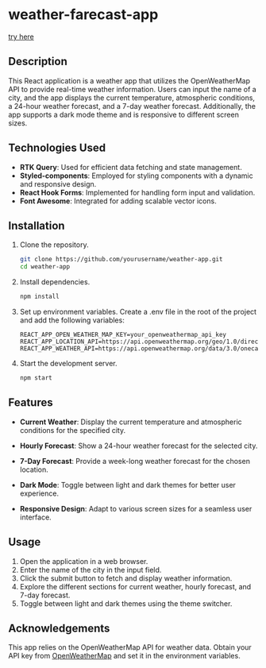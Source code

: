 # weather-farecast-app
[try here](https://pavlomyskiv.github.io/weather-forecast-app/)

## Description
This React application is a weather app that utilizes the OpenWeatherMap API to provide real-time weather information. Users can input the name of a city, and the app displays the current temperature, atmospheric conditions, a 24-hour weather forecast, and a 7-day weather forecast. Additionally, the app supports a dark mode theme and is responsive to different screen sizes.

## Technologies Used
- **RTK Query**: Used for efficient data fetching and state management.
- **Styled-components**: Employed for styling components with a dynamic and responsive design.
- **React Hook Forms**: Implemented for handling form input and validation.
- **Font Awesome**: Integrated for adding scalable vector icons.

## Installation
1. Clone the repository.
   ```bash
   git clone https://github.com/yourusername/weather-app.git
   cd weather-app
2. Install dependencies.
    ```bash
    npm install
3. Set up environment variables. Create a .env file in the root of the project and add the following variables:

    ```env
    REACT_APP_OPEN_WEATHER_MAP_KEY=your_openweathermap_api_key
    REACT_APP_LOCATION_API=https://api.openweathermap.org/geo/1.0/direct
    REACT_APP_WEATHER_API=https://api.openweathermap.org/data/3.0/onecall
4. Start the development server.

    ```bash
    npm start

## Features
* **Current Weather**: Display the current temperature and atmospheric conditions for the specified city.

* **Hourly Forecast**: Show a 24-hour weather forecast for the selected city.

* **7-Day Forecast**: Provide a week-long weather forecast for the chosen location.

* **Dark Mode**: Toggle between light and dark themes for better user experience.

* **Responsive Design**: Adapt to various screen sizes for a seamless user interface.

## Usage
1. Open the application in a web browser.
2. Enter the name of the city in the input field.
3. Click the submit button to fetch and display weather information.
4. Explore the different sections for current weather, hourly forecast, and 7-day forecast.
5. Toggle between light and dark themes using the theme switcher.
## Acknowledgements
This app relies on the OpenWeatherMap API for weather data. Obtain your API key from [OpenWeatherMap](https://openweathermap.org/) and set it in the environment variables.